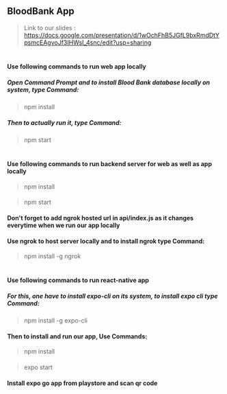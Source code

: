 ## BloodBank App

> Link to our slides : https://docs.google.com/presentation/d/1wOchFhB5JGfL9bxRmdDtYpsmcEAgvoJf3IHWsI_4snc/edit?usp=sharing

#

#### **Use following commands to run web app locally**

##### Open Command Prompt and to install  Blood Bank database locally on system, type Command:
> npm install
##### Then to actually run it, type Command:
> npm start

#

#### **Use following commands to run backend server for web as well as app locally**

> npm install
####
> npm start 
 
#### **Don't forget to add ngrok hosted url in api/index.js as it changes everytime when we run our app locally**
#### **Use ngrok to host server locally and to install ngrok type Command:**
>npm install -g ngrok

#

#### **Use following commands to run react-native app**

##### For this, one have to install expo-cli on its system, to install expo cli type Command:
> npm install -g expo-cli

#### Then to install and run our app, Use Commands:
> npm install
####
> expo start

#### Install expo go app from playstore and scan qr code
